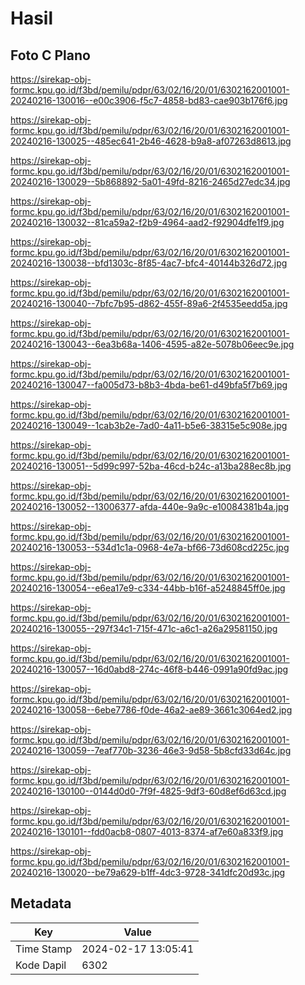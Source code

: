 # Hasil

## Foto C Plano

https://sirekap-obj-formc.kpu.go.id/f3bd/pemilu/pdpr/63/02/16/20/01/6302162001001-20240216-130016--e00c3906-f5c7-4858-bd83-cae903b176f6.jpg

https://sirekap-obj-formc.kpu.go.id/f3bd/pemilu/pdpr/63/02/16/20/01/6302162001001-20240216-130025--485ec641-2b46-4628-b9a8-af07263d8613.jpg

https://sirekap-obj-formc.kpu.go.id/f3bd/pemilu/pdpr/63/02/16/20/01/6302162001001-20240216-130029--5b868892-5a01-49fd-8216-2465d27edc34.jpg

https://sirekap-obj-formc.kpu.go.id/f3bd/pemilu/pdpr/63/02/16/20/01/6302162001001-20240216-130032--81ca59a2-f2b9-4964-aad2-f92904dfe1f9.jpg

https://sirekap-obj-formc.kpu.go.id/f3bd/pemilu/pdpr/63/02/16/20/01/6302162001001-20240216-130038--bfd1303c-8f85-4ac7-bfc4-40144b326d72.jpg

https://sirekap-obj-formc.kpu.go.id/f3bd/pemilu/pdpr/63/02/16/20/01/6302162001001-20240216-130040--7bfc7b95-d862-455f-89a6-2f4535eedd5a.jpg

https://sirekap-obj-formc.kpu.go.id/f3bd/pemilu/pdpr/63/02/16/20/01/6302162001001-20240216-130043--6ea3b68a-1406-4595-a82e-5078b06eec9e.jpg

https://sirekap-obj-formc.kpu.go.id/f3bd/pemilu/pdpr/63/02/16/20/01/6302162001001-20240216-130047--fa005d73-b8b3-4bda-be61-d49bfa5f7b69.jpg

https://sirekap-obj-formc.kpu.go.id/f3bd/pemilu/pdpr/63/02/16/20/01/6302162001001-20240216-130049--1cab3b2e-7ad0-4a11-b5e6-38315e5c908e.jpg

https://sirekap-obj-formc.kpu.go.id/f3bd/pemilu/pdpr/63/02/16/20/01/6302162001001-20240216-130051--5d99c997-52ba-46cd-b24c-a13ba288ec8b.jpg

https://sirekap-obj-formc.kpu.go.id/f3bd/pemilu/pdpr/63/02/16/20/01/6302162001001-20240216-130052--13006377-afda-440e-9a9c-e10084381b4a.jpg

https://sirekap-obj-formc.kpu.go.id/f3bd/pemilu/pdpr/63/02/16/20/01/6302162001001-20240216-130053--534d1c1a-0968-4e7a-bf66-73d608cd225c.jpg

https://sirekap-obj-formc.kpu.go.id/f3bd/pemilu/pdpr/63/02/16/20/01/6302162001001-20240216-130054--e6ea17e9-c334-44bb-b16f-a5248845ff0e.jpg

https://sirekap-obj-formc.kpu.go.id/f3bd/pemilu/pdpr/63/02/16/20/01/6302162001001-20240216-130055--297f34c1-715f-471c-a6c1-a26a29581150.jpg

https://sirekap-obj-formc.kpu.go.id/f3bd/pemilu/pdpr/63/02/16/20/01/6302162001001-20240216-130057--16d0abd8-274c-46f8-b446-0991a90fd9ac.jpg

https://sirekap-obj-formc.kpu.go.id/f3bd/pemilu/pdpr/63/02/16/20/01/6302162001001-20240216-130058--6ebe7786-f0de-46a2-ae89-3661c3064ed2.jpg

https://sirekap-obj-formc.kpu.go.id/f3bd/pemilu/pdpr/63/02/16/20/01/6302162001001-20240216-130059--7eaf770b-3236-46e3-9d58-5b8cfd33d64c.jpg

https://sirekap-obj-formc.kpu.go.id/f3bd/pemilu/pdpr/63/02/16/20/01/6302162001001-20240216-130100--0144d0d0-7f9f-4825-9df3-60d8ef6d63cd.jpg

https://sirekap-obj-formc.kpu.go.id/f3bd/pemilu/pdpr/63/02/16/20/01/6302162001001-20240216-130101--fdd0acb8-0807-4013-8374-af7e60a833f9.jpg

https://sirekap-obj-formc.kpu.go.id/f3bd/pemilu/pdpr/63/02/16/20/01/6302162001001-20240216-130020--be79a629-b1ff-4dc3-9728-341dfc20d93c.jpg


## Metadata

| Key        | Value               |
| ---------- | ------------------- |
| Time Stamp | 2024-02-17 13:05:41 |
| Kode Dapil | 6302                |



